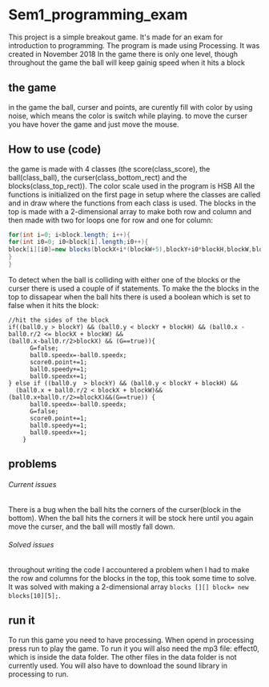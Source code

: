 # Sem1_programming_exam
This project is a simple breakout game. It's made for an exam for introduction to programming.
The program is made using Processing.
It was created in November 2018
In the game there is only one level, though throughout the game the ball will keep gainig speed when it hits a block

## the game
in the game the ball, curser and points, are curently fill with color by using noise, which means the color is switch while playing. 
to move the curser you have hover the game and just move the mouse.

## How to use (code)
the game is made with 4 classes (the score(class_score), the ball(class_ball), the curser(class_bottom_rect) and the blocks(class_top_rect)). 
The color scale used in the program is HSB
All the functions is initialized on the first page in setup where the classes are called and in draw where the functions from each class is used.
The blocks in the top is made with a 2-dimensional array to make both row and column and then made with two for loops one for row and one for column:
```java
for(int i=0; i<block.length; i++){
for(int i0=0; i0<block[i].length;i0++){
block[i][i0]=new blocks(blockX+i*(blockW+5),blockY+i0*blockH,blockW,blockH);
}
}
```
To detect when the ball is colliding with either one of the blocks or the curser there is used a couple of if statements. To make the the blocks in the top to dissapear when the ball hits there is used a boolean which is set to false when it hits the block:
```processing
//hit the sides of the block
if((ball0.y > blockY) && (ball0.y < blockY + blockH) && (ball0.x - ball0.r/2 <= blockX + blockW) && 
(ball0.x-ball0.r/2>blockX) && (G==true)){
      G=false;
      ball0.speedx=-ball0.speedx;
      score0.point+=1;
      ball0.speedy+=1;
      ball0.speedx+=1;
} else if ((ball0.y  > blockY) && (ball0.y < blockY + blockH) && 
  (ball0.x + ball0.r/2 < blockX + blockW)&&(ball0.x+ball0.r/2>=blockX)&&(G==true)) {
      ball0.speedx=-ball0.speedx;
      G=false;
      score0.point+=1;
      ball0.speedy+=1;
      ball0.speedx+=1;
    }

```
## problems
###### Current issues
There is a bug when the ball hits the corners of the curser(block in the bottom). When the ball hits the corners it will be stock here until you again move the curser, and the ball will mostly fall down.
###### Solved issues
throughout writing the code I accountered a problem when I had to make the row and columns for the blocks in the top, this took some time to solve. It was solved with making a 2-dimensional array `blocks [][] block= new blocks[10][5];`.

## run it
To run this game you need to have processing.
When opend in processing press run to play the game.
To run it you will also need the mp3 file: effect0, which is inside the data folder. The other files in the data folder is not currently used.
You will also have to download the sound library in processing to run.
